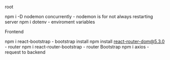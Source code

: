 root

npm i -D nodemon concurrently - nodemon is for not always restarting server
npm i dotenv - enviroment variables

Frontend

npm i react-bootstrap - bootstrap install
npm install react-router-dom@5.3.0 - router
npm i react-router-bootstrap - router Bootstrap
npm i axios - request to backend

